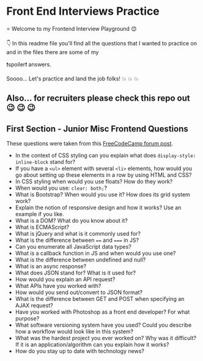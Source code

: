 # Front End Interviews Practice

:star: Welcome to my Frontend Interview Playground :blush:

:point_down: In this readme file you'll find all the questions that I wanted to practice on and in the files there are some of my

:exclamation:spoiler:exclamation: answers.

Soooo... Let's practice and land the job folks! :boom: :boom: :boom:

Also... for recruiters please check this repo out :wink: :wink: :wink:
---

## First Section - Junior Misc Frontend Questions 
These questions were taken from this [FreeCodeCamp forum post](https://forum.freecodecamp.org/t/interview-questions-for-junior-front-end-web-developers/19542).

- In the context of CSS styling can you explain what does ```display-style: inline-block``` stand for?
- If you have a ```<ul>``` element with several ```<li>``` elements, how would you go about setting up these elements in a row by using HTML and CSS?
- In CSS styling when would you use floats? How do they work?
- When would you use: ```clear: both;```?
- What is Bootstrap? When would you use it? How does its grid system work?
- Explain the notion of responsive design and how it works? Use an example if you like.
- What is a DOM? What do you know about it?
- What is ECMAScript?
- What is jQuery and what is it commonly used for?
- What is the difference between ```==``` and ```===``` in JS?
- Can you enumerate all JavaScript data types?
- What is a callback function in JS and when would you use one?
- What is the difference between undefined and null?
- What is an async response?
- What does JSON stand for? What is it used for?
- How would you explain an API request?
- What APIs have you worked with?
- How would you send out/convert to JSON format?
- What is the difference between GET and POST when specifying an AJAX request?
- Have you worked with Photoshop as a front end developer? For what purpose?
- What software versioning system have you used? Could you describe how a workflow would look like in this system?
- What was the hardest project you ever worked on? Why was it difficult? If it is an application/algorithm can you explain how it works?
- How do you stay up to date with technology news?